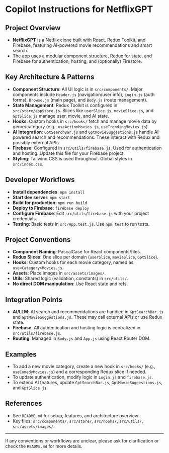 # Copilot Instructions for NetflixGPT

## Project Overview
- **NetflixGPT** is a Netflix clone built with React, Redux Toolkit, and Firebase, featuring AI-powered movie recommendations and smart search.
- The app uses a modular component structure, Redux for state, and Firebase for authentication, hosting, and (optionally) Firestore.

## Key Architecture & Patterns
- **Component Structure**: All UI logic is in `src/components/`. Major components include `Header.js` (navigation/user info), `Login.js` (auth forms), `Browse.js` (main page), and `Body.js` (route management).
- **State Management**: Redux Toolkit is configured in `src/store/appStore.js`. Slices like `userSlice.js`, `movieSlice.js`, and `GptSlice.js` manage user, movie, and AI state.
- **Hooks**: Custom hooks in `src/hooks/` fetch and manage movie data by genre/category (e.g., `useActionMovies.js`, `useTrendingMovies.js`).
- **AI Integration**: `GptSearchBar.js` and `GptMovieSuggestions.js` handle AI-powered search and recommendations. These interact with Redux and possibly external APIs.
- **Firebase**: Configured in `src/utils/firebase.js`. Used for authentication and hosting. Update this file for your Firebase project.
- **Styling**: Tailwind CSS is used throughout. Global styles in `src/index.css`.

## Developer Workflows
- **Install dependencies**: `npm install`
- **Start dev server**: `npm start`
- **Build for production**: `npm run build`
- **Deploy to Firebase**: `firebase deploy`
- **Configure Firebase**: Edit `src/utils/firebase.js` with your project credentials.
- **Testing**: Basic tests in `src/App.test.js`. Use `npm test` to run tests.

## Project Conventions
- **Component Naming**: PascalCase for React components/files.
- **Redux Slices**: One slice per domain (`userSlice`, `movieSlice`, `GptSlice`).
- **Hooks**: Custom hooks for each movie category, named as `use<Category>Movies.js`.
- **Assets**: Place images in `src/assets/images/`.
- **Utils**: Shared logic (validation, constants) in `src/utils/`.
- **No direct DOM manipulation**: Use React state and refs.

## Integration Points
- **AI/LLM**: AI search and recommendations are handled in `GptSearchBar.js` and `GptMovieSuggestions.js`. These may call external APIs or use Redux state.
- **Firebase**: All authentication and hosting logic is centralized in `src/utils/firebase.js`.
- **Routing**: Managed in `Body.js` and `App.js` using React Router DOM.

## Examples
- To add a new movie category, create a new hook in `src/hooks/` (e.g., `useComedyMovies.js`) and a corresponding Redux slice if needed.
- To update authentication, modify logic in `Login.js` and `firebase.js`.
- To extend AI features, update `GptSearchBar.js`, `GptMovieSuggestions.js`, and `GptSlice.js`.

## References
- See `README.md` for setup, features, and architecture overview.
- Key files: `src/components/`, `src/store/`, `src/hooks/`, `src/utils/`, `src/assets/images/`.

---

If any conventions or workflows are unclear, please ask for clarification or check the `README.md` for more details.
